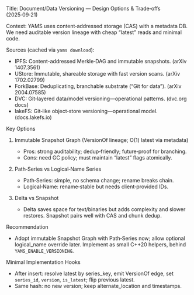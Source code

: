 Title: Document/Data Versioning — Design Options & Trade‑offs (2025‑09‑21)

Context: YAMS uses content‑addressed storage (CAS) with a metadata DB. We need auditable version lineage with cheap “latest” reads and minimal code.

Sources (cached via `yams download`):
- IPFS: Content-addressed Merkle‑DAG and immutable snapshots. (arXiv 1407.3561)
- UStore: Immutable, shareable storage with fast version scans. (arXiv 1702.02799)
- ForkBase: Deduplicating, branchable substrate (“Git for data”). (arXiv 2004.07585)
- DVC: Git‑layered data/model versioning—operational patterns. (dvc.org docs)
- lakeFS: Git‑like object‑store versioning—operational model. (docs.lakefs.io)

Key Options
1) Immutable Snapshot Graph (VersionOf lineage; O(1) latest via metadata)
   - Pros: strong auditability; dedup‑friendly; future‑proof for branching.
   - Cons: need GC policy; must maintain “latest” flags atomically.

2) Path‑Series vs Logical‑Name Series
   - Path‑Series: simple, no schema change; rename breaks chain.
   - Logical‑Name: rename‑stable but needs client‑provided IDs.

3) Delta vs Snapshot
   - Delta saves space for text/binaries but adds complexity and slower restores. Snapshot pairs well with CAS and chunk dedup.

Recommendation
- Adopt immutable Snapshot Graph with Path‑Series now; allow optional logical_name override later. Implement as small C++20 helpers, behind `YAMS_ENABLE_VERSIONING`.

Minimal Implementation Hooks
- After insert: resolve latest by series_key, emit VersionOf edge, set `series_id`, `version`, `is_latest`; flip previous latest.
- Same hash: no new version; keep alternate_location and timestamps.

